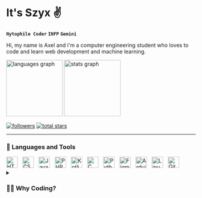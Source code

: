 # It's Szyx ✌️

**`Nytophile Coder`** **`INFP`** **`Gemini`**

Hi, my name is Axel and i'm a computer engineering student who loves to code and learn web development and machine learning. 

<div>
   <img src="https://github-readme-stats.vercel.app/api/top-langs?username=szyxxx&locale=en&hide_title=false&layout=compact&card_width=320&langs_count=5&theme=github_dark&hide_border=true&order=2" height="150" alt="languages graph"  />
   <img src="https://github-readme-stats.vercel.app/api?username=szyxxx&hide_title=true&hide_rank=false&show_icons=true&include_all_commits=true&count_private=true&disable_animations=false&theme=github_dark&locale=en&hide_border=true&order=1" height="150" alt="stats graph"  />

</div>

   <p align="left">
      <a href="https://github.com/szyxxx?tab=followers">
         <img alt="followers" title="Follow me on Github" src="https://custom-icon-badges.demolab.com/github/followers/szyxxx?color=236ad3&labelColor=1155ba&style=for-the-badge&logo=person-add&label=Follow&logoColor=white"/></a>
      <a href="https://github.com/szyxxx?tab=repositories&sort=stargazers">
         <img alt="total stars" title="Total stars on GitHub" src="https://custom-icon-badges.demolab.com/github/stars/szyxxx?color=55960c&style=for-the-badge&labelColor=488207&logo=star"/></a>
   </p>

---

### 🧰 Languages and Tools

<img align="left" alt="HTML" width="30px" style="padding-right:10px;" src="https://cdn.jsdelivr.net/gh/devicons/devicon/icons/html5/html5-plain.svg" />
<img align="left" alt="CSS" width="30px" style="padding-right:10px;" src="https://cdn.jsdelivr.net/gh/devicons/devicon/icons/css3/css3-plain.svg" />
<img align="left" alt="JavaScript" width="30px" style="padding-right:10px;" src="https://cdn.jsdelivr.net/gh/devicons/devicon/icons/javascript/javascript-plain.svg" />
<img align="left" alt="PHP" width="30px" style="padding-right:10px;" src="https://cdn.jsdelivr.net/gh/devicons/devicon@latest/icons/php/php-original.svg" />
<img align="left" alt="Kotlin" width="30px" style="padding-right:10px;" src="https://cdn.jsdelivr.net/gh/devicons/devicon@latest/icons/kotlin/kotlin-original.svg" />
<img align="left" alt="C" width="30px" style="padding-right:10px;" src="https://cdn.jsdelivr.net/gh/devicons/devicon@latest/icons/c/c-original.svg" />
<img align="left" alt="Python" width="30px" style="padding-right:10px;" src="https://cdn.jsdelivr.net/gh/devicons/devicon@latest/icons/python/python-original.svg" />
<img align="left" alt="Figma" width="30px" style="padding-right:10px;" src="https://cdn.jsdelivr.net/gh/devicons/devicon@latest/icons/figma/figma-original.svg" />
<img align="left" alt="Arduino" width="30px" style="padding-right:10px;" src="https://cdn.jsdelivr.net/gh/devicons/devicon@latest/icons/arduino/arduino-original.svg" />
<img align="left" alt="Linux" width="30px" style="padding-right:10px;" src="https://cdn.jsdelivr.net/gh/devicons/devicon/icons/linux/linux-original.svg" />
<img align="left" alt="Git" width="30px" style="padding-right:10px;" src="https://cdn.jsdelivr.net/gh/devicons/devicon/icons/git/git-original.svg" />
<br/><br/>


<details>
 <summary><h3>👨‍💻 Why Coding?</h3></summary>
   My journey into the world of programming truly began with my first encounter with the C programming language. As a novice, I found myself grappling with its complexities, struggling to comprehend its intricacies. However, fate had something else in store for me.
It was during this time that I stumbled upon Python, a programming language that would change the course of my journey. Instantly, I found myself grasping the fundamentals of coding with ease. Python's simplicity and versatility provided me with a newfound understanding of programming concepts, shedding light on the intricacies of C that had previously eluded me.
As I progressed through my college semesters, I developed a profound appreciation for the art of coding. With each line of code I wrote, I found myself immersed in a world of endless possibilities and boundless creativity.

Today, I find myself drawn to the realms of web development and machine learning, each offering a unique canvas upon which I can unleash my creativity and expertise. My journey from web design to computer engineering has been marked by challenges and triumphs, but through it all, one thing remains constant – my unwavering passion for coding.


###

![Recently Playes](https://spotify-recently-played-readme.vercel.app/api?user=21ychoh3xlwohzqhrclohxo2i&width=1000&count=3)
